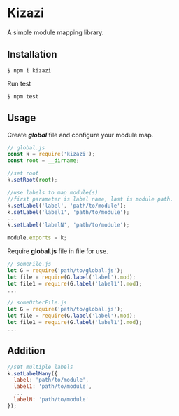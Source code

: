 # Kizazi

A simple module mapping library.

## Installation

```shell
$ npm i kizazi
```

Run test

```shell
$ npm test
```

## Usage

Create **_global_** file and configure your module map.

```js
// global.js
const k = require('kizazi');
const root = __dirname;

//set root
k.setRoot(root);

//use labels to map module(s)
//first parameter is label name, last is module path.
k.setLabel('label', 'path/to/module');
k.setLabel('label1', 'path/to/module');
...
k.setLabel('labelN', 'path/to/module');

module.exports = k;
```

Require **global.js** file in file for use.

```js
// someFile.js
let G = require('path/to/global.js');
let file = require(G.label('label').mod);
let file1 = require(G.label('label1').mod);
...

// someOtherFile.js
let G = require('path/to/global.js');
let file = require(G.label('label').mod);
let file1 = require(G.label('label1').mod);
...
```

## Addition

```js
//set multiple labels
k.setLabelMany({
  label: 'path/to/module',
  label1: 'path/to/module',
  ...
  labelN: 'path/to/module'
});
```
